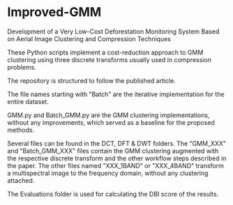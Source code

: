# Improved-GMM
Development of a Very Low-Cost Deforestation Monitoring System Based on Aerial Image Clustering and Compression Techniques

These Python scripts implement a cost-reduction approach to GMM clustering using three discrete transforms usually used in compression problems.

The repository is structured to follow the published article.

The file names starting with "Batch" are the iterative implementation for the entire dataset.

GMM.py and Batch_GMM.py are the GMM clustering implementations, without any improvements, which served as a baseline for the proposed methods.

Several files can be found in the DCT, DFT & DWT folders. The "GMM_XXX" and "Batch_GMM_XXX" files contain the GMM clustering augmented with the respective discrete transform and the other workflow steps described in the paper. The other files named "XXX_1BAND" or "XXX_4BAND" transform a multispectral image to the frequency domain, without any clustering attached. 

The Evaluations folder is used for calculating the DBI score of the results.
